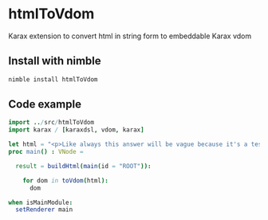 # htmlToVdom
Karax extension to convert html in string form to embeddable Karax vdom

## Install with nimble
```bash
nimble install htmlToVdom
```

## Code example
```Nim
import ../src/htmlToVdom
import karax / [karaxdsl, vdom, karax]

let html = "<p>Like always this answer will be vague because it's a test. Simple circular motion is the motion of an object in a parabolic path around another object. There are to forces that acts on this object and they are :</p><p><br></p><ol><li>Centripetal Force</li><li>And, Centrifugal Force</li></ol><p><br></p>"
proc main() : VNode =

  result = buildHtml(main(id = "ROOT")):

    for dom in toVdom(html):
      dom

when isMainModule:
  setRenderer main
```